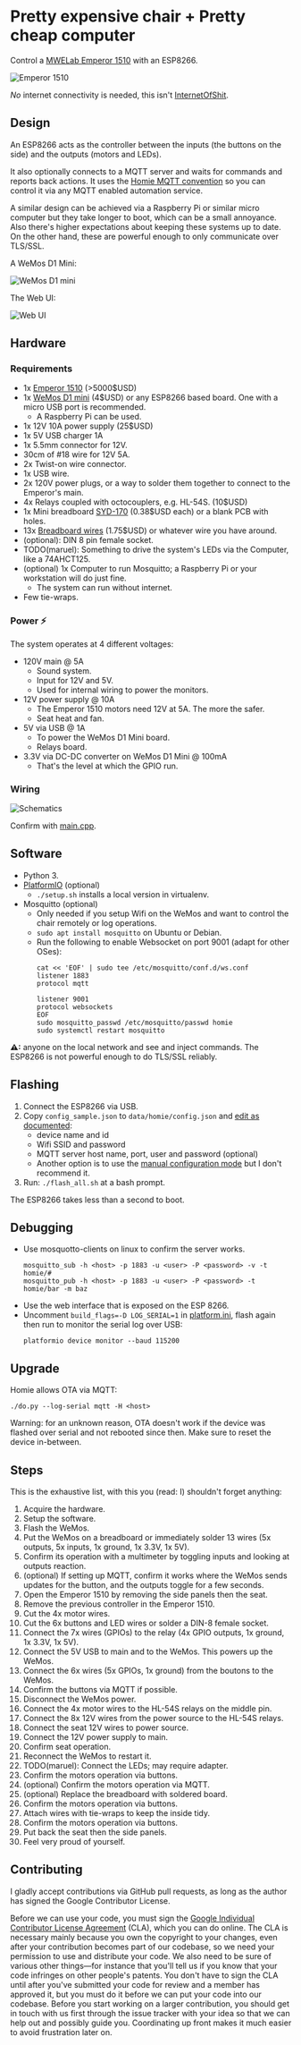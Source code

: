 # Pretty expensive chair + Pretty cheap computer

Control a [MWELab Emperor 1510](https://www.mwelab.com/) with an ESP8266.

![Emperor 1510](https://raw.githubusercontent.com/wiki/maruel/emperor-esp8266/wellbeing.jpg)

*No* internet connectivity is needed, this isn't
[InternetOfShit](https://twitter.com/internetofshit).


## Design

An ESP8266 acts as the controller between the inputs (the buttons on the side)
and the outputs (motors and LEDs).

It also optionally connects to a MQTT server and waits for commands and reports
back actions. It uses the [Homie MQTT
convention](https://github.com/homieiot/homie#convention) so you can control it
via any MQTT enabled automation service.

A similar design can be achieved via a Raspberry Pi or similar micro computer
but they take longer to boot, which can be a small annoyance. Also there's
higher expectations about keeping these systems up to date. On the other hand,
these are powerful enough to only communicate over TLS/SSL.

A WeMos D1 Mini:

![WeMos D1
mini](https://raw.githubusercontent.com/wiki/maruel/emperor-esp8266/d1_mini_v3.0.0_3_16x9.jpg)


The Web UI:

![Web
UI](https://raw.githubusercontent.com/wiki/maruel/emperor-esp8266/web_ui.png)


## Hardware

### Requirements

- 1x [Emperor 1510](https://www.mwelab.com/en/wheretobuy.html) (>5000$USD)
- 1x [WeMos D1 mini](https://www.wemos.cc/en/latest/d1/d1_mini.html) (4$USD) or any
  ESP8266 based board. One with a micro USB port is recommended.
  - A Raspberry Pi can be used.
- 1x 12V 10A power supply (25$USD)
- 1x 5V USB charger 1A
- 1x 5.5mm connector for 12V.
- 30cm of #18 wire for 12V 5A.
- 2x Twist-on wire connector.
- 1x USB wire.
- 2x 120V power plugs, or a way to solder them together to connect to the
	Emperor's main.
- 4x Relays coupled with octocouplers, e.g. HL-54S. (10$USD)
- 1x Mini breadboard
  [SYD-170](https://www.aliexpress.com/wholesale?SearchText=syb-170) (0.38$USD
  each) or a blank PCB with holes.
- 13x [Breadboard
  wires](https://www.aliexpress.com/wholesale?SearchText=140+breadboard+wires&SortType=price_asc)
  (1.75$USD) or whatever wire you have around.
- (optional): DIN 8 pin female socket.
- TODO(maruel): Something to drive the system's LEDs via the Computer, like a
  74AHCT125.
- (optional) 1x Computer to run Mosquitto; a Raspberry Pi or your workstation
  will do just fine.
  - The system can run without internet.
- Few tie-wraps.


### Power ⚡

The system operates at 4 different voltages:

- 120V main @ 5A
  - Sound system.
  - Input for 12V and 5V.
  - Used for internal wiring to power the monitors.
- 12V power supply @ 10A
	- The Emperor 1510 motors need 12V at 5A. The more the safer.
  - Seat heat and fan.
- 5V via USB @ 1A
  - To power the WeMos D1 Mini board.
  - Relays board.
- 3.3V via DC-DC converter on WeMos D1 Mini @ 100mA
	- That's the level at which the GPIO run.


### Wiring

![Schematics](https://raw.githubusercontent.com/wiki/maruel/emperor-esp8266/schematics.png)

Confirm with [main.cpp](src/main.cpp).


## Software

- Python 3.
- [PlatformIO](http://platformio.org) (optional)
  - `./setup.sh` installs a local version in virtualenv.
- Mosquitto (optional)
  - Only needed if you setup Wifi on the WeMos and want to control the chair
    remotely or log operations.
  - `sudo apt install mosquitto` on Ubuntu or Debian.
  - Run the following to enable Websocket on port 9001 (adapt for other OSes):
      ```
      cat << 'EOF' | sudo tee /etc/mosquitto/conf.d/ws.conf
      listener 1883
      protocol mqtt

      listener 9001
      protocol websockets
      EOF
      sudo mosquitto_passwd /etc/mosquitto/passwd homie
      sudo systemctl restart mosquitto
      ```

**⚠:** anyone on the local network and see and inject commands. The ESP8266 is
not powerful enough to do TLS/SSL reliably.


## Flashing

1. Connect the ESP8266 via USB.
2. Copy `config_sample.json` to `data/homie/config.json` and [edit as
   documented](https://homieiot.github.io/homie-esp8266/docs/2.0.0/configuration/json-configuration-file/):
   - device name and id
   - Wifi SSID and password
   - MQTT server host name, port, user and password (optional)
   - Another option is to use the [manual configuration
     mode](https://homieiot.github.io/homie-esp8266/docs/2.0.0/quickstart/getting-started/#connecting-to-the-ap-and-configuring-the-device)
     but I don't recommend it.
3. Run: `./flash_all.sh` at a bash prompt.

The ESP8266 takes less than a second to boot.


## Debugging

- Use mosquotto-clients on linux to confirm the server works.
    ```
    mosquitto_sub -h <host> -p 1883 -u <user> -P <password> -v -t homie/#
    mosquitto_pub -h <host> -p 1883 -u <user> -P <password> -t homie/bar -m baz
    ```
- Use the web interface that is exposed on the ESP 8266.
- Uncomment `build_flags=-D LOG_SERIAL=1` in [platform.ini](platform.ini), flash
  again then run to monitor the serial log over USB:
    ```
    platformio device monitor --baud 115200
    ```

## Upgrade

Homie allows OTA via MQTT:

```
./do.py --log-serial mqtt -H <host>
```

Warning: for an unknown reason, OTA doesn't work if the device was flashed over
serial and not rebooted since then. Make sure to reset the device in-between.


## Steps

This is the exhaustive list, with this you (read: I) shouldn't forget anything:

1. Acquire the hardware.
1. Setup the software.
1. Flash the WeMos.
1. Put the WeMos on a breadboard or immediately solder 13 wires (5x outputs, 5x
   inputs, 1x ground, 1x 3.3V, 1x 5V).
1. Confirm its operation with a multimeter by toggling inputs and looking at
   outputs reaction.
1. (optional) If setting up MQTT, confirm it works where the WeMos sends updates
   for the button, and the outputs toggle for a few seconds.
1. Open the Emperor 1510 by removing the side panels then the seat.
1. Remove the previous controller in the Emperor 1510.
1. Cut the 4x motor wires.
1. Cut the 6x buttons and LED wires or solder a DIN-8 female socket.
1. Connect the 7x wires (GPIOs) to the relay (4x GPIO outputs, 1x ground, 1x
   3.3V, 1x 5V).
1. Connect the 5V USB to main and to the WeMos. This powers up the WeMos.
1. Connect the 6x wires (5x GPIOs, 1x ground) from the boutons to the WeMos.
1. Confirm the buttons via MQTT if possible.
1. Disconnect the WeMos power.
1. Connect the 4x motor wires to the HL-54S relays on the middle pin.
1. Connect the 8x 12V wires from the power source to the HL-54S relays.
1. Connect the seat 12V wires to power source.
1. Connect the 12V power supply to main.
1. Confirm seat operation.
1. Reconnect the WeMos to restart it.
1. TODO(maruel): Connect the LEDs; may require adapter.
1. Confirm the motors operation via buttons.
1. (optional) Confirm the motors operation via MQTT.
1. (optional) Replace the breadboard with soldered board.
  1. Confirm the motors operation via buttons.
1. Attach wires with tie-wraps to keep the inside tidy.
1. Confirm the motors operation via buttons.
1. Put back the seat then the side panels.
1. Feel very proud of yourself.


## Contributing

I gladly accept contributions via GitHub pull requests, as long as the author
has signed the Google Contributor License.

Before we can use your code, you must sign the [Google Individual Contributor
License Agreement](https://cla.developers.google.com/about/google-individual)
(CLA), which you can do online. The CLA is necessary mainly because you own the
copyright to your changes, even after your contribution becomes part of our
codebase, so we need your permission to use and distribute your code. We also
need to be sure of various other things—for instance that you'll tell us if you
know that your code infringes on other people's patents. You don't have to sign
the CLA until after you've submitted your code for review and a member has
approved it, but you must do it before we can put your code into our codebase.
Before you start working on a larger contribution, you should get in touch with
us first through the issue tracker with your idea so that we can help out and
possibly guide you. Coordinating up front makes it much easier to avoid
frustration later on.
